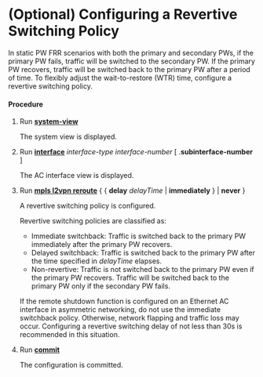(Optional) Configuring a Revertive Switching Policy
===================================================

In static PW FRR scenarios with both the primary and secondary PWs, if the primary PW fails, traffic will be switched to the secondary PW. If the primary PW recovers, traffic will be switched back to the primary PW after a period of time. To flexibly adjust the wait-to-restore (WTR) time, configure a revertive switching policy.

#### Procedure

1. Run [**system-view**](cmdqueryname=system-view)
   
   
   
   The system view is displayed.
2. Run [**interface**](cmdqueryname=interface) *interface-type* *interface-number* [ .**subinterface-number** ]
   
   
   
   The AC interface view is displayed.
3. Run [**mpls l2vpn reroute**](cmdqueryname=mpls+l2vpn+reroute) { { **delay** *delayTime* | **immediately** } | **never** }
   
   
   
   A revertive switching policy is configured.
   
   
   
   Revertive switching policies are classified as:
   
   * Immediate switchback: Traffic is switched back to the primary PW immediately after the primary PW recovers.
   * Delayed switchback: Traffic is switched back to the primary PW after the time specified in *delayTime* elapses.
   * Non-revertive: Traffic is not switched back to the primary PW even if the primary PW recovers. Traffic will be switched back to the primary PW only if the secondary PW fails.
   
   If the remote shutdown function is configured on an Ethernet AC interface in asymmetric networking, do not use the immediate switchback policy. Otherwise, network flapping and traffic loss may occur. Configuring a revertive switching delay of not less than 30s is recommended in this situation.
4. Run [**commit**](cmdqueryname=commit)
   
   
   
   The configuration is committed.